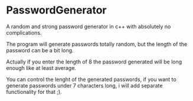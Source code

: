 # PasswordGenerator
A random and strong password generator in c++ with absolutely no complications. 

The program will generate passwords totally random, but the length of the password can be a bit long.

Actually if you enter the length of 8 the password generated will be long enough like at least average.

You can control the lenght of the generated passwords, if you want to generate passwords under 7 characters long, i will add separate functionality for that ;).




